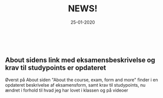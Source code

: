 ﻿---
shortTitle: "News"
date: "25-01-2020"
title: "NEWS!"
decorator: "#title#"
---

<br/>

## About sidens link med eksamensbeskrivelse og krav til studypoints er opdateret

Øverst på About siden "About the course, exam, form and more" finder i en opdateret beskrivelse af eksamensform, samt krav til studypoints, nu ændret i forhold til hvad jeg har lovet i klassen og på videoer
